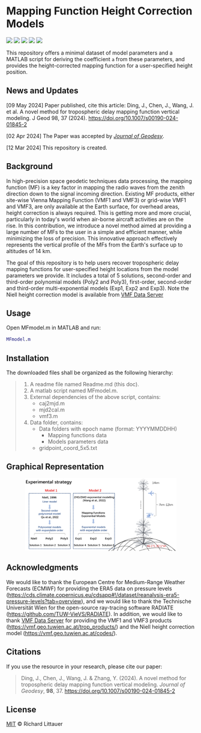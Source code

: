 # Mapping Function Height Correction Models 

![](https://img.shields.io/badge/version-1.0.0-green.svg) ![](https://img.shields.io/badge/platform-windows-orange.svg) ![](https://img.shields.io/badge/build-passing-brightgreen.svg) ![](https://img.shields.io/badge/compiler-matlab-yellow.svg) ![](https://img.shields.io/badge/license-MIT-ff69b4.svg)

This repository offers a minimal dataset of model parameters and a MATLAB script for deriving the coefficient `a` from these parameters, and provides the height-corrected mapping function for a user-specified height position.

## News and Updates

[09 May 2024] Paper published, cite this article: Ding, J., Chen, J., Wang, J. et al. A novel method for tropospheric delay mapping function vertical modeling. J Geod 98, 37 (2024). https://doi.org/10.1007/s00190-024-01845-2

[02 Apr 2024] The Paper was accepted by *[Journal of Geodesy](https://link.springer.com/journal/190)*.

[12 Mar 2024] This repository is created.

## Background

 In high-precision space geodetic techniques data processing, the mapping function (MF) is a key factor in mapping the radio waves from the zenith direction down to the signal incoming direction. Existing MF products, either site-wise Vienna Mapping Function (VMF1 and VMF3) or grid-wise VMF1 and VMF3, are only available at the Earth surface, for overhead areas, height correction is always required. This is getting more and more crucial, particularly in today's world when air-borne aircraft activities are on the rise. In this contribution, we introduce a novel method aimed at providing a large number of MFs to the user in a simple and efficient manner, while minimizing the loss of precision. This innovative approach effectively represents the vertical profile of the MFs from the Earth's surface up to altitudes of 14 km.

The goal of this repository is to help users recover tropospheric delay mapping functions for user-specified height locations from the model parameters we provide.  It includes a total of 5 solutions, second-order and third-order polynomial models (Poly2 and Poly3), first-order, second-order and third-order multi-exponential models (Exp1, Exp2 and Exp3). Note the Niell height correction model is available from [VMF Data Server](https://vmf.geo.tuwien.ac.at/)

## Usage

Open MFmodel.m in MATLAB and run:

```matlab
MFmodel.m
```

## Installation

The downloaded files shall be organized as the following hierarchy:

> 1. A readme file named Readme.md (this doc).
> 2. A matlab script named MFmodel.m.
> 3. External dependencies of the above script, contains:
>    - caj2mjd.m
>    - mjd2cal.m
>    - vmf3.m
> 4. Data folder, contains:
>    - Data folders with epoch name (format: YYYYMMDDHH)
>      - Mapping functions data
>      - Models parameters data
>    - gridpoint_coord_5x5.txt



## Graphical Representation

<div align=center>
<img src="./image/graphical-representation.png" width = 80%>
</div>

## Acknowledgments
We would like to thank the European Centre for Medium-Range Weather Forecasts (ECMWF) for providing the ERA5 data on pressure levels (https://cds.climate.copernicus.eu/cdsapp#!/dataset/reanalysis-era5-pressure-levels?tab=overview), and we would like to thank the Technische Universität Wien for the open-source ray-tracing software RADIATE (https://github.com/TUW-VieVS/RADIATE). In addition, we would like to thank [VMF Data Server](https://vmf.geo.tuwien.ac.at/) for providing the VMF1 and VMF3 products (https://vmf.geo.tuwien.ac.at/trop_products/) and the Niell height correction model (https://vmf.geo.tuwien.ac.at/codes/).

## Citations

If you use the resource in your research, please cite our paper:

> Ding, J., Chen, J., Wang, J. & Zhang, Y. (2024). A novel method for tropospheric delay mapping function vertical modeling. *Journal of Geodesy*, **98**, 37. https://doi.org/10.1007/s00190-024-01845-2



## License

[MIT](LICENSE) © Richard Littauer
